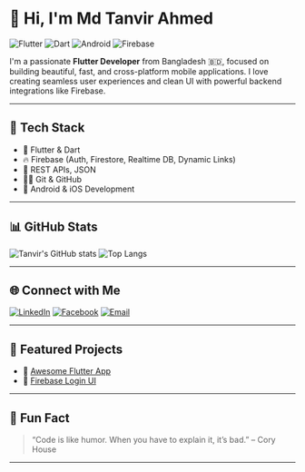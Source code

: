 # 👋 Hi, I'm Md Tanvir Ahmed

![Flutter](https://img.shields.io/badge/Flutter-02569B?style=for-the-badge&logo=flutter&logoColor=white)
![Dart](https://img.shields.io/badge/Dart-0175C2?style=for-the-badge&logo=dart&logoColor=white)
![Android](https://img.shields.io/badge/Android-3DDC84?style=for-the-badge&logo=android&logoColor=white)
![Firebase](https://img.shields.io/badge/Firebase-FFCA28?style=for-the-badge&logo=firebase&logoColor=black)

I'm a passionate **Flutter Developer** from Bangladesh 🇧🇩, focused on building beautiful, fast, and cross-platform mobile applications. I love creating seamless user experiences and clean UI with powerful backend integrations like Firebase.

---

## 🔧 Tech Stack

- 💙 Flutter & Dart
- 🔥 Firebase (Auth, Firestore, Realtime DB, Dynamic Links)
- 🧩 REST APIs, JSON
- 🧑‍💻 Git & GitHub
- 📱 Android & iOS Development

---

## 📊 GitHub Stats

![Tanvir's GitHub stats](https://github-readme-stats.vercel.app/api?username=TanvirLogic&show_icons=true&theme=radical)
![Top Langs](https://github-readme-stats.vercel.app/api/top-langs/?username=TanvirLogic&layout=compact&theme=radical)

---

## 🌐 Connect with Me

[![LinkedIn](https://img.shields.io/badge/LinkedIn-0077B5?style=flat&logo=linkedin&logoColor=white)]([mdtanvirahmed2025](https://www.linkedin.com/in/mdtanvirahmed2025))
[![Facebook](https://img.shields.io/badge/Facebook-1877F2?style=flat&logo=facebook&logoColor=white)](https://facebook.com/your-profile)
[![Email](https://img.shields.io/badge/Email-D14836?style=flat&logo=gmail&logoColor=white)](mailto:bmwthriad2023@gmail.com)

---

## 📁 Featured Projects

- 🔹 [Awesome Flutter App](https://github.com/TanvirLogic/awesome-flutter-app)
- 🔹 [Firebase Login UI](https://github.com/TanvirLogic/firebase-login-flutter)

---

## 🧠 Fun Fact

> “Code is like humor. When you have to explain it, it’s bad.” – Cory House

---
